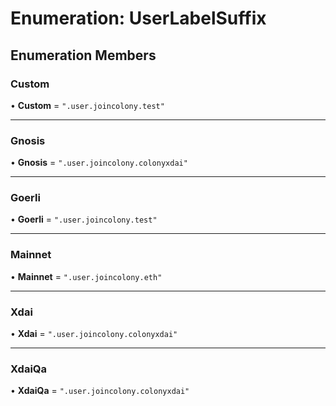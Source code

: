 # Enumeration: UserLabelSuffix

## Enumeration Members

### Custom

• **Custom** = ``".user.joincolony.test"``

___

### Gnosis

• **Gnosis** = ``".user.joincolony.colonyxdai"``

___

### Goerli

• **Goerli** = ``".user.joincolony.test"``

___

### Mainnet

• **Mainnet** = ``".user.joincolony.eth"``

___

### Xdai

• **Xdai** = ``".user.joincolony.colonyxdai"``

___

### XdaiQa

• **XdaiQa** = ``".user.joincolony.colonyxdai"``
